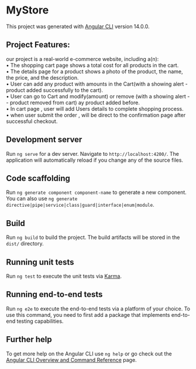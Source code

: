 # MyStore 

This project was generated with [Angular CLI](https://github.com/angular/angular-cli) version 14.0.0.
## Project Features:
our project is a real-world e-commerce website, including a(n): <br />
•	The shopping cart page shows a total cost for all products in the cart. <br />
•	The details page for a product shows a photo of the product, the name, the price, and the description. <br />
•	User can add any product with amounts in the Cart(with a showing alert -product added successfully to   the cart). <br />
•	User can go to Cart and modify(amount) or remove (with a showing alert -- product removed from cart) ay product added before. <br />
•	In cart page , user will add Users details to complete shopping process. <br />
•	when user submit the order ,  will be direct to the confirmation page after successful checkout. <br />


## Development server

Run `ng serve` for a dev server. Navigate to `http://localhost:4200/`. The application will automatically reload if you change any of the source files.

## Code scaffolding

Run `ng generate component component-name` to generate a new component. You can also use `ng generate directive|pipe|service|class|guard|interface|enum|module`.

## Build

Run `ng build` to build the project. The build artifacts will be stored in the `dist/` directory.

## Running unit tests

Run `ng test` to execute the unit tests via [Karma](https://karma-runner.github.io).

## Running end-to-end tests

Run `ng e2e` to execute the end-to-end tests via a platform of your choice. To use this command, you need to first add a package that implements end-to-end testing capabilities.

## Further help

To get more help on the Angular CLI use `ng help` or go check out the [Angular CLI Overview and Command Reference](https://angular.io/cli) page.
